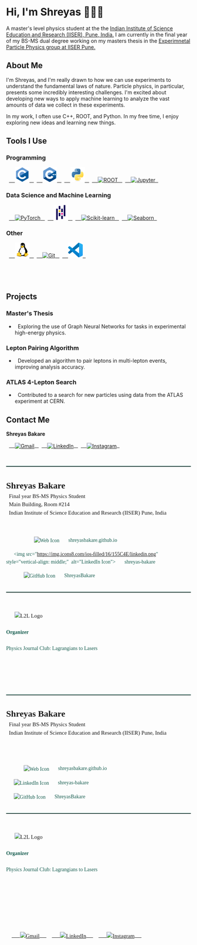 # Hi, I'm Shreyas 🙋🏻‍♂️

A master's level physics student at the the [Indian Institute of Science Education and Research (IISER), Pune, India.](https://www.iiserpune.ac.in/) I am currently in the final year of my BS-MS dual degree working on my masters thesis in the [Experimnetal Particle Physics group at IISER Pune.](http://sites.iiserpune.ac.in/~ehep/index.html)

## About Me

I'm Shreyas, and I'm really drawn to how we can use experiments to understand the fundamental laws of nature. Particle physics, in particular, presents some incredibly interesting challenges. I'm excited about developing new ways to apply machine learning to analyze the vast amounts of data we collect in these experiments.

In my work, I often use C++, ROOT, and Python. In my free time, I enjoy exploring new ideas and learning new things.

## Tools I Use

### Programming

<p align="centre">
  <a href="https://www.cprogramming.com/" target="_blank" rel="noreferrer">
    <img src="https://raw.githubusercontent.com/devicons/devicon/master/icons/c/c-original.svg" alt="C" width="40" height="40" />
  </a>
  <a href="https://www.w3schools.com/cpp/" target="_blank" rel="noreferrer">
    <img src="https://raw.githubusercontent.com/devicons/devicon/master/icons/cplusplus/cplusplus-original.svg" alt="C++" width="40" height="40" />
  </a>
  <a href="https://www.python.org" target="_blank" rel="noreferrer">
    <img src="https://raw.githubusercontent.com/devicons/devicon/master/icons/python/python-original.svg" alt="Python" width="40" height="40" />
  </a>
  <a href="https://root.cern/" target="_blank" rel="noreferrer">
    <img src="https://root.cern/img/logos/ROOT_Logo/logos/linux/linux-icon-96.png" alt="ROOT" width="40" height="40" />
  </a>
  <a href="https://jupyter.org/" target="_blank" rel="noreferrer">
    <img src="https://jupyter.org/assets/logos/rectanglelogo-greytext-orangebody-greymoons.svg" alt="Jupyter" height="40" />
  </a>
</p>

### Data Science and Machine Learning

<p align="left">
  <a href="https://pytorch.org/" target="_blank" rel="noreferrer">
    <img src="https://www.vectorlogo.zone/logos/pytorch/pytorch-icon.svg" alt="PyTorch" width="40" height="40" />
  </a>
  <a href="https://pandas.pydata.org/" target="_blank" rel="noreferrer">
    <img src="https://raw.githubusercontent.com/devicons/devicon/2ae2a900d2f041da66e950e4d48052658d850630/icons/pandas/pandas-original.svg" alt="Pandas" width="40" height="40" />
  </a>
  <a href="https://scikit-learn.org/" target="_blank" rel="noreferrer">
    <img src="https://upload.wikimedia.org/wikipedia/commons/0/05/Scikit_learn_logo_small.svg" alt="Scikit-learn" width="40" height="40" />
  </a>
  <a href="https://seaborn.pydata.org/" target="_blank" rel="noreferrer">
    <img src="https://seaborn.pydata.org/_images/logo-mark-lightbg.svg" alt="Seaborn" width="40" height="40" />
  </a>
</p>

### Other

<p align="left">
  <a href="https://www.linux.org/" target="_blank" rel="noreferrer">
    <img src="https://raw.githubusercontent.com/devicons/devicon/master/icons/linux/linux-original.svg" alt="Linux" width="40" height="40" />
  </a>
  <a href="https://git-scm.com/" target="_blank" rel="noreferrer">
    <img src="https://www.vectorlogo.zone/logos/git-scm/git-scm-icon.svg" alt="Git" width="40" height="40" />
  </a>
  <a href="https://code.visualstudio.com/" target="_blank" rel="noreferrer">
    <img src="https://raw.githubusercontent.com/devicons/devicon/master/icons/vscode/vscode-original.svg" alt="VS Code" width="40" height="40" />
  </a>
</p>

<p align="center">
  </p>

<p align="center">
  </p>

## Projects

### Master's Thesis

-   Exploring the use of Graph Neural Networks for tasks in experimental high-energy physics.

### Lepton Pairing Algorithm

-   Developed an algorithm to pair leptons in multi-lepton events, improving analysis accuracy.

### ATLAS 4-Lepton Search

-   Contributed to a search for new particles using data from the ATLAS experiment at CERN.

## Contact Me

**Shreyas Bakare**

<p align="left">
  <a href="mailto:shreyas.bakare@students.iiserpune.ac.in" target="blank">
    <img align="center" src="https://lh3.googleusercontent.com/0rpHlrX8IG77awQMuUZpQ0zGWT7HRYtpncsuRnFo6V3c8Lh2hPjXnEuhDDd-OsLz1vua4ld2rlUYFAaBYk-rZCODmi2eJlwUEVsZgg" alt="Gmail" height="40" width="40" />
  </a>
  <a href="https://linkedin.com/in/shreyas-bakare" target="blank">
    <img align="center" src="https://raw.githubusercontent.com/rahuldkjain/github-profile-readme-generator/master/src/images/icons/Social/linked-in-alt.svg" alt="LinkedIn" height="30" width="40" />
  </a>
  <a href="https://instagram.com/shreeeessh" target="blank">
    <img align="center" src="https://raw.githubusercontent.com/rahuldkjain/github-profile-readme-generator/master/src/images/icons/Social/instagram.svg" alt="Instagram" height="30" width="40" />
  </a>
</p>
<div style="font-family: 'Alegreya'; font-size: 15px; line-height: 1.5;">
  <hr style="border: none; border-top: 1px solid rgb(21,92,78); margin: 10px 0;">
  <div style="font-size: 24px; font-weight: bold;">Shreyas Bakare</div>
  Final year BS-MS Physics Student<br>
  Main Building, Room #214<br>
  Indian Institute of Science Education and Research (IISER) Pune, India


  <!-- Contact icons section -->
  <div style="display: flex; flex-wrap: wrap; gap: 16px; margin-top: 10px; font-size: 14px; color: rgb(21,92,78);">
    <!-- <div>
      <img src="https://img.icons8.com/ios-filled/16/155C4E/phone.png" style="vertical-align: middle;" alt="Phone Icon">
      <a href="tel:+919423132680" target="_blank" rel="noopener noreferrer" style="color: rgb(21,92,78); text-decoration: none;">(+91) 94231 32680</a>
    </div>
    <div>
      <img src="https://img.icons8.com/ios-filled/16/155C4E/new-post.png" style="vertical-align: middle;" alt="Mail Icon">
      <a href="mailto:shreyas.sunil.bakare@cern.ch" target="_blank" rel="noopener noreferrer" style="color: rgb(21,92,78); text-decoration: none;">shreyas.sunil.bakare@cern.ch</a>
    </div> --> 
    <div> 
      <img src="https://img.icons8.com/ios-filled/16/155C4E/domain.png" style="vertical-align: middle;" alt="Web Icon">
      <a href="https://shreyasbakare.github.io" target="_blank" rel="noopener noreferrer" style="color: rgb(21,92,78); text-decoration: none;">shreyasbakare.github.io</a>
    </div>
    <div>
      <img src="https://img.icons8.com/ios-filled/16/155C4E/linkedin.png" style="vertical-align: middle;"  alt="LinkedIn Icon">
      <a href="https://www.linkedin.com/in/shreyas-bakare" target="_blank" rel="noopener noreferrer" style="color: rgb(21,92,78); text-decoration: none;">shreyas-bakare</a>
    </div>
    <div>
      <img src="https://img.icons8.com/ios-filled/16/155C4E/github.png" style="vertical-align: middle;" alt="GitHub Icon">
      <a href="https://github.com/ShreyasBakare" target="_blank" rel="noopener noreferrer" style="color: rgb(21,92,78); text-decoration: none;">ShreyasBakare</a>
    </div>
  </div>
  <hr style="border: none; border-top: 1px solid rgb(21,92,78); margin: 10px 0;">

  <!-- L2L Club section -->
  <a href="https://lagrangians2lasers.github.io" target="_blank" rel="noopener noreferrer" style="text-decoration: none;">
    <div style="display: flex; align-items: center; font-family: Alegreya;">
      <img src="https://lagrangians2lasers.github.io/assets/img/new_logo.jpeg" style="height: 30px; margin-right: 10px;" alt="L2L Logo">
      <div>
        <div style="font-weight: bold; font-size: 14px; color: rgb(21,92,78);">Organizer</div>
        <div style="font-size: 14px; color: rgb(21,92,78);">Physics Journal Club: Lagrangians to Lasers</div>
      </div>
    </div>
  </a>
</div>


<div style="font-family: 'Alegreya', serif; font-size: 15px; line-height: 1.5;">
  <hr style="border: none; border-top: 1px solid #155C4E; margin: 10px 0;">
  <div style="font-size: 24px; font-weight: bold;">Shreyas Bakare</div>
  Final year BS-MS Physics Student<br>
  Indian Institute of Science Education and Research (IISER) Pune, India
  <br><br>

  <div style="display: flex; flex-wrap: wrap; gap: 16px; margin-top: 10px; font-size: 14px; color: #155C4E;">
    <div>
      <img src="https://img.icons8.com/ios-filled/16/155C4E/domain.png" style="vertical-align: middle;" alt="Web Icon">
      <a href="https://shreyasbakare.github.io" target="_blank" rel="noopener noreferrer" style="color: #155C4E; text-decoration: none;">shreyasbakare.github.io</a>
    </div>
    <div>
      <img src="https://img.icons8.com/ios-filled/16/155C4E/linkedin.png" style="vertical-align: middle;" alt="LinkedIn Icon">
      <a href="https://www.linkedin.com/in/shreyas-bakare" target="_blank" rel="noopener noreferrer" style="color: #155C4E; text-decoration: none;">shreyas-bakare</a>
    </div>
    <div>
      <img src="https://img.icons8.com/ios-filled/16/155C4E/github.png" style="vertical-align: middle;" alt="GitHub Icon">
      <a href="https://github.com/ShreyasBakare" target="_blank" rel="noopener noreferrer" style="color: #155C4E; text-decoration: none;">ShreyasBakare</a>
    </div>
  </div>
  <hr style="border: none; border-top: 1px solid #155C4E; margin: 10px 0;">

  <a href="https://lagrangians2lasers.github.io" target="_blank" rel="noopener noreferrer" style="text-decoration: none;">
    <div style="display: flex; align-items: center; font-family: 'Alegreya', serif;">
      <img src="https://lagrangians2lasers.github.io/assets/img/new_logo.jpeg" style="height: 30px; margin-right: 10px;" alt="L2L Logo">
      <div>
        <div style="font-weight: bold; font-size: 14px; color: #155C4E;">Organizer</div>
        <div style="font-size: 14px; color: #155C4E;">Physics Journal Club: Lagrangians to Lasers</div>
      </div>
    </div>
  </a>

  <br>

  <p align="left">
    <a href="mailto:shreyas.bakare@students.iiserpune.ac.in" target="blank">
      <img align="center" src="https://lh3.googleusercontent.com/0rpHlrX8IG77awQMuUZpQ0zGWT7HRYtpncsuRnFo6V3c8Lh2hPjXnEuhDDd-OsLz1vua4ld2rlUYFAaBYk-rZCODmi2eJlwUEVsZgg" alt="Gmail" height="40" width="40" />
    </a>
    <a href="https://linkedin.com/in/shreyas-bakare" target="blank">
      <img align="center" src="https://raw.githubusercontent.com/rahuldkjain/github-profile-readme-generator/master/src/images/icons/Social/linked-in-alt.svg" alt="LinkedIn" height="30" width="40" />
    </a>
    <a href="https://instagram.com/shreeeessh" target="blank">
      <img align="center" src="https://raw.githubusercontent.com/rahuldkjain/github-profile-readme-generator/master/src/images/icons/Social/instagram.svg" alt="Instagram" height="30" width="40" />
    </a>
  </p>

</div>

